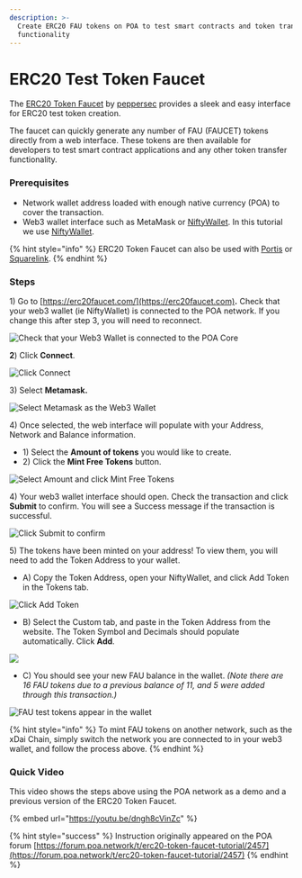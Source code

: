 ```yaml
---
description: >-
  Create ERC20 FAU tokens on POA to test smart contracts and token transfer
  functionality
---
```


# ERC20 Test Token Faucet

The [ERC20 Token Faucet](https://erc20faucet.com) by [peppersec](https://peppersec.com) provides a sleek and easy interface for ERC20 test token creation.&#x20;

The faucet can quickly generate any number of FAU (FAUCET) tokens directly from a web interface. These tokens are then available for developers to test smart contract applications and any other token transfer functionality.

### Prerequisites

* Network wallet address loaded with enough native currency (POA) to cover the transaction.
* Web3 wallet interface such as MetaMask or [NiftyWallet](../../for-users/nifty-wallet/). In this tutorial we use [NiftyWallet](https://forum.poa.network/t/nifty-wallet-is-back-on-the-chrome-store/2408).

{% hint style="info" %}
ERC20 Token Faucet can also be used with [Portis](https://www.portis.io) or [Squarelink](https://squarelink.com).
{% endhint %}

### Steps

1\) Go to [https://erc20faucet.com/](https://erc20faucet.com)**.** Check that your web3 wallet (ie NiftyWallet) is connected to the POA network. If you change this after step 3, you will need to reconnect.

![Check that your Web3 Wallet is connected to the POA Core](<../../.gitbook/assets/faucet11 (1).png>)

**2**)  Click **Connect**.

![Click Connect ](../../.gitbook/assets/faucet1.png)

3\) Select **Metamask.**

![Select Metamask as the Web3 Wallet](../../.gitbook/assets/meta.png)

4\) Once selected, the web interface will populate with your Address, Network and Balance information.

* 1\) Select the **Amount of tokens** you would like to create.
* 2\) Click the **Mint Free Tokens** button.

![Select Amount and click Mint Free Tokens](<../../.gitbook/assets/mint (1).png>)

4\) Your web3 wallet interface should open. Check the transaction and click **Submit** to confirm. You will see a Success message if the transaction is successful.

![Click Submit to confirm](<../../.gitbook/assets/confirm (1).png>)

5\) The tokens have been minted on your address! To view them, you will need to add the Token Address to your wallet.

* A) Copy the Token Address, open your NiftyWallet, and click Add Token in the Tokens tab.

![Click Add Token](../../.gitbook/assets/fau51.png)

* B) Select the Custom tab, and paste in the Token Address from the website. The Token Symbol and Decimals should populate automatically. Click **Add**.

![](../../.gitbook/assets/fau52.png)

* C) You should see your new FAU balance in the wallet. _(Note there are 16 FAU tokens due to a previous balance of 11, and 5 were added through this transaction.)_

![FAU test tokens appear in the wallet](../../.gitbook/assets/fau53.png)

{% hint style="info" %}
To mint FAU tokens on another network, such as the xDai Chain, simply switch the network you are connected to in your web3 wallet, and follow the process above.
{% endhint %}

### Quick Video

This video shows the steps above using the POA network as a demo and a previous version of the ERC20 Token Faucet.&#x20;

{% embed url="https://youtu.be/dngh8cVinZc" %}

{% hint style="success" %}
Instruction originally appeared on the POA forum [https://forum.poa.network/t/erc20-token-faucet-tutorial/2457](https://forum.poa.network/t/erc20-token-faucet-tutorial/2457)
{% endhint %}
